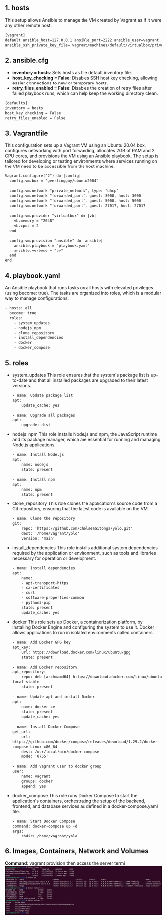 ## 1. hosts
This setup allows Ansible to manage the VM created by Vagrant as if it were any other remote host.
```
[vagrant]
default ansible_host=127.0.0.1 ansible_port=2222 ansible_user=vagrant ansible_ssh_private_key_file=.vagrant/machines/default/virtualbox/private_key
```

## 2. ansible.cfg
- **inventory = hosts**: Sets hosts as the default inventory file.
- **host_key_checking = False**: Disables SSH host key checking, allowing easier connections to new or temporary hosts.
- **retry_files_enabled = False**: Disables the creation of retry files after failed playbook runs, which can help keep the working directory clean.
```
[defaults]
inventory = hosts
host_key_checking = False
retry_files_enabled = False
```

## 3. Vagrantfile
This configuration sets up a Vagrant VM using an Ubuntu 20.04 box, configures networking with port forwarding, allocates 2GB of RAM and 2 CPU cores, and provisions the VM using an Ansible playbook. The setup is tailored for developing or testing environments where services running on the VM need to be accessible from the host machine.
```
Vagrant.configure("2") do |config|
  config.vm.box = "geerlingguy/ubuntu2004"
  
  config.vm.network "private_network", type: "dhcp"
  config.vm.network "forwarded_port", guest: 3000, host: 3000
  config.vm.network "forwarded_port", guest: 5000, host: 5000
  config.vm.network "forwarded_port", guest: 27017, host: 27017

  config.vm.provider "virtualbox" do |vb|
    vb.memory = "2048"
    vb.cpus = 2
  end

  config.vm.provision "ansible" do |ansible|
    ansible.playbook = "playbook.yaml"
    ansible.verbose = "vv"
  end
end
```

## 4. playbook.yaml
An Ansible playbook that runs tasks on all hosts with elevated privileges (using become: true). The tasks are organized into roles, which is a modular way to manage configurations.
```
- hosts: all
  become: true
  roles:
    - system_updates
    - nodejs_npm
    - clone_repository
    - install_dependencies
    - docker
    - docker_compose
```

## 5. roles
- system_updates
This role ensures that the system's package list is up-to-date and that all installed packages are upgraded to their latest versions.
    ```
    - name: Update package list
    apt:
        update_cache: yes

    - name: Upgrade all packages
    apt:
        upgrade: dist
    ```

- nodejs_npm
This role installs Node.js and npm, the JavaScript runtime and its package manager, which are essential for running and managing Node.js applications.
    ```    
    - name: Install Node.js
    apt:
        name: nodejs
        state: present

    - name: Install npm
    apt:
        name: npm
        state: present
    ```

- clone_repository
This role clones the application's source code from a Git repository, ensuring that the latest code is available on the VM.
    ```    
    - name: Clone the repository
    git:
        repo: 'https://github.com/ChelseaGitonga/yolo.git'
        dest: '/home/vagrant/yolo'
        version: 'main'
    ```

- install_dependencies
This role installs additional system dependencies required by the application or environment, such as tools and libraries necessary for operation or development.
    ```
    - name: Install dependencies
    apt:
        name:
        - apt-transport-https
        - ca-certificates
        - curl
        - software-properties-common
        - python3-pip
        state: present
        update_cache: yes
    ```
- docker
This role sets up Docker, a containerization platform, by installing Docker Engine and configuring the system to use it. Docker allows applications to run in isolated environments called containers.
    ```    
    - name: Add Docker GPG key
    apt_key:
        url: https://download.docker.com/linux/ubuntu/gpg
        state: present

    - name: Add Docker repository
    apt_repository:
        repo: deb [arch=amd64] https://download.docker.com/linux/ubuntu focal stable
        state: present

    - name: Update apt and install Docker
    apt:
        name: docker-ce
        state: present
        update_cache: yes

    - name: Install Docker Compose
    get_url:
        url: https://github.com/docker/compose/releases/download/1.29.2/docker-compose-Linux-x86_64
        dest: /usr/local/bin/docker-compose
        mode: '0755'

    - name: Add vagrant user to docker group
    user:
        name: vagrant
        groups: docker
        append: yes
    ```

- docker_compose
This role runs Docker Compose to start the application's containers, orchestrating the setup of the backend, frontend, and database services as defined in a docker-compose.yaml file.
    ```
    - name: Start Docker Compose
    command: docker-compose up -d
    args:
        chdir: /home/vagrant/yolo
    ```
## 6. Images, Containers, Network and Volumes
**Command**: vagrant provision then access the server termi
![Evidence](images/evidence.png)